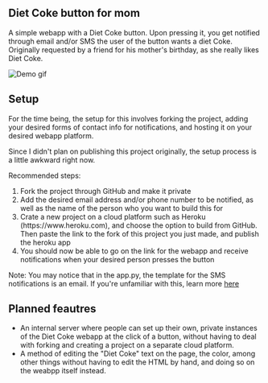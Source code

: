 ## Diet Coke button for mom

A simple webapp with a Diet Coke button. Upon pressing it, you get notified through email and/or SMS the user of the button wants a diet Coke.
Originally requested by a friend for his mother's birthday, as she really likes Diet Coke.

![Demo gif](https://i.imgur.com/X7nVU3s.gif)

## Setup

For the time being, the setup for this involves forking the project, adding your desired forms of contact info for notifications, and hosting it on your desired webapp platform.

Since I didn't plan on publishing this project originally, the setup process is a little awkward right now.

Recommended steps:
<ol>
  <li> Fork the project through GitHub and make it private </li>
  <li> Add the desired email address and/or phone number to be notified, as well as the name of the person who you want to build this for </li>
  <li> Crate a new project on a cloud platform such as Heroku (https://www.heroku.com), and choose the option to build from GitHub. Then paste the link to the fork of this project you just made, and publish the heroku app </li>
  <li> You should now be able to go on the link for the webapp and receive notifications when your desired person presses the button </li>
</ol>
  
Note: You may notice that in the app.py, the template for the SMS notifications is an email. If you're unfamiliar with this, learn more [here](https://www.dialmycalls.com/blog/send-text-messages-email-address)

## Planned feautres
  * An internal server where people can set up their own, private instances of the Diet Coke webapp at the click of a button, without having to deal with forking and creating a project on a separate cloud platform.
  * A method of editing the "Diet Coke" text on the page, the color, among other things without having to edit the HTML by hand, and doing so on the weabpp itself instead.
  
  
  
  
